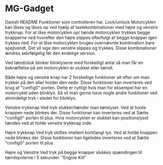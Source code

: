 # MG-Gadget


Danish README
Funktioner som controlleren har.
Lock/unlock
Motorcyklen kan låses og låses op ved hjælp af tastekombinationer med højre og venstre trykknap.
For at låse motorcyklen op/ tænde motorcyklen trykkes begge knapperne ned hvorefter den højre slippes efterfulgt af begge knapper igen trykkes ned.
For at låse motorcyklen bruges overnævnte kombination bare spejlvendt. Det vil sige den venstre slippes og trykkes. Disse kombinationer ændres selvfølgelig før den endelige version.

Ved tænd/sluk blinker blinklysene med forskelligt antal så man får en bekræftelse på om motorcyklen er slukket eller tændt.


Både højre og venstre knap har 2 forskellige funktioner alt efter om man trykker på den eller holder den nede. Disse funktioner kan inverteres ved brug af "config0" porten. Dette er nyttigt hvis man for eksempel har en motorcykel uden blinklys. Så vil man gerne have nogle andre funktioner ved almindeligt tryk i stedet for blinklys.

Venstre trykknap
Ved tryk slukker/tænder man kørelyset.
Ved at holde knappen nede blinkes der.
Disse funktioner kan inverteres ved at Sætte "config0" porten til plus.
Hvis motorcyklen er slukket kan positionslyset tændes ved at holde venstre trykknap inde.

Højre trykknap
Ved tryk skiftes imellem kort/langt lys.
Ved at holde knappen nede blinkes der.
Disse funktioner kan ligeledes inverteres ved at Sætte "config0" porten til plus

Højre og Venstre
Ved tryk på begge knapper slukkes spændingen til tændspolerne i 5 sekunder. "Engine Kill"